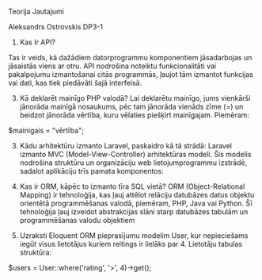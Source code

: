 
Teorija Jautajumi

Aleksandrs Ostrovskis DP3-1

1. Kas Ir API?
   
Tas ir veids, kā dažādiem datorprogrammu komponentiem jāsadarbojas un jāsaistās viens ar otru. API nodrošina noteiktu funkcionalitāti vai pakalpojumu izmantošanai citās programmās, ļaujot tām izmantot funkcijas vai dati, kas tiek piedāvāti šajā interfeisā.

3. Kā deklarēt mainīgo PHP valodā?
Lai deklarētu mainīgo, jums vienkārši jānorāda mainīgā nosaukums, pēc tam jānorāda vienāds zīme (=) un beidzot jānorāda vērtība, kuru vēlaties piešķirt mainīgajam. Piemēram:

$mainigais = "vērtība";

3. Kādu arhitektūru izmanto Laravel, paskaidro kā tā strādā:
Laravel izmanto MVC (Model-View-Controller) arhitektūras modeli. Šis modelis nodrošina struktūru un organizāciju web lietojumprogrammu izstrādē, sadalot aplikāciju trīs pamata komponentos:

4. Kas ir ORM, kāpēc to izmanto tīra SQL vietā?
ORM (Object-Relational Mapping) ir tehnoloģija, kas ļauj attēlot relāciju datubāzes datus objektu orientētā programmēšanas valodā, piemēram, PHP, Java vai Python. Šī tehnoloģija ļauj izveidot abstrakcijas slāni starp datubāzes tabulām un programmēšanas valodu objektiem

5. Uzraksti Eloquent ORM pieprasījumu modelim User, kur nepieciešams iegūt visus
lietotājus kuriem reitings ir lielāks par 4. Lietotāju tabulas struktūra:

$users = User::where('rating', '>', 4)->get();

